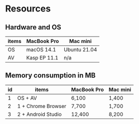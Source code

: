 # Resources

## Hardware and OS

items | MacBook Pro  | Mac mini
----- | ------------ | ------------
OS    | macOS 14.1   | Ubuntu 21.04
AV    | Kasp EP 11.1 | n/a

## Memory consumption in MB

id | items               | MacBook Pro | Mac mini
-- | ------------------- | ----------- | --------
1  | OS + AV             |  6,100 |  1,400
2  | 1 + Chrome Browser  |  7,700 |  1,700
3  | 2 + Android Studio  | 12,400 |  8,200
